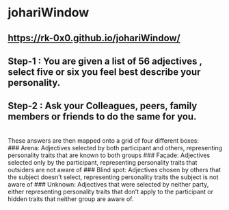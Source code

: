 # johariWindow
## https://rk-0x0.github.io/johariWindow/

## Step-1 : You are given a list of 56 adjectives , select five or six you feel best describe your personality.
## Step-2 : Ask your Colleagues, peers, family members or friends to do the same for you.
<br>
These answers are then mapped onto a grid of four different boxes:
<br>
### Arena: Adjectives selected by both participant and others, representing personality traits that are known to both groups
### Façade: Adjectives selected only by the participant, representing personality traits that outsiders are not aware of
### Blind spot: Adjectives chosen by others that the subject doesn’t select, representing personality traits the subject is not aware of
### Unknown: Adjectives that were selected by neither party, either representing personality traits that don’t apply to the participant or hidden traits that neither group are aware of.
